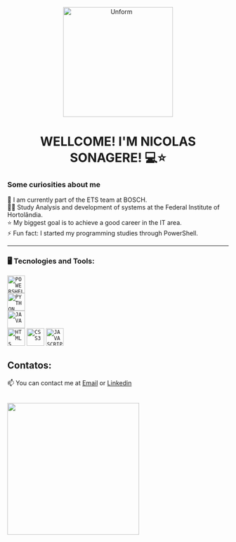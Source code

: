 <p align="center">
  <a href="https://github.com/Dorivis">
    <img src="logo.png" height="250" width="250" alt="Unform" />
  </a>
</p>

<div display="inline-block">



</div>


<div align = "center">
<h1>WELLCOME! I'M NICOLAS SONAGERE! 💻⭐ </h1>
</div>

### Some curiosities about me

🔭 I am currently part of the ETS team at BOSCH.
<br>
👨‍🎓 Study Analysis and development of systems at the Federal Institute of Hortolândia.
<br>
⭐ My biggest goal is to achieve a good career in the IT area.
<br>
⚡ Fun fact: I started my programming studies through PowerShell.

<hr>

<h3>🖥️ Tecnologies and Tools:  </h3>

<code><img  width="40px" src="https://cdn.jsdelivr.net/gh/devicons/devicon@latest/icons/powershell/powershell-original.svg" title = "POWERSHELL"/> </code>
<code><img  width="40px" src="https://cdn.jsdelivr.net/gh/devicons/devicon@latest/icons/python/python-original.svg" title = "PYTHON"/> </code>
<code><img  width="40px" src="https://cdn.jsdelivr.net/gh/devicons/devicon@latest/icons/java/java-original.svg" title = "JAVA"/> </code>
<code><img  width="40px" src="https://cdn.jsdelivr.net/gh/devicons/devicon@latest/icons/html5/html5-original-wordmark.svg" title = "HTML5"/></code>
<code><img  width="40px" src="https://cdn.jsdelivr.net/gh/devicons/devicon@latest/icons/css3/css3-original-wordmark.svg" title = "CSS3"/></code>
<code><img  width="40px" src="https://cdn.jsdelivr.net/gh/devicons/devicon/icons/javascript/javascript-original.svg" title = "JAVASCRIPT"/></code>


## Contatos:

📫 You can contact me at [Email](sonagere.nicolas@gmail.com) or [Linkedin](https://br.linkedin.com/in/nicolas-sonagere-de-souza) 
</br>


<br/>


<div>
  <a href="https://github.com/NicolasSonagere">
    <img loading="lazy" height="300em" src="https://github-readme-stats.vercel.app/api/top-langs/?username=NicolasSonagere&layout=donut-vertical"/>
  </a>
</div>


